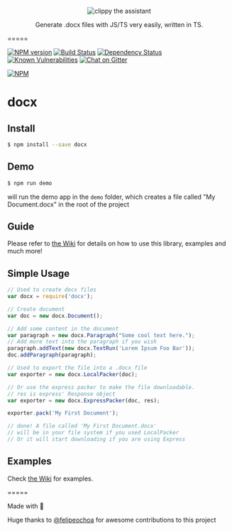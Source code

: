 <p align="center">
    <img alt="clippy the assistant" src="http://i60.tinypic.com/339pvtt.png">
</p>

<p align="center">
    Generate .docx files with JS/TS very easily, written in TS.
</p>

=====

[![NPM version][npm-image]][npm-url] [![Build Status][travis-image]][travis-url] [![Dependency Status][gemnasium-image]][gemnasium-url] [![Known Vulnerabilities][snky-image]][snky-url] [![Chat on Gitter][gitter-image]][gitter-url]

[![NPM](https://nodei.co/npm/docx.png?downloads=true&downloadRank=true&stars=true)](https://nodei.co/npm/docx/)

# docx

## Install

```sh
$ npm install --save docx
```

## Demo

```sh
$ npm run demo
```

will run the demo app in the `demo` folder, which creates a file called "My Document.docx" in the root of the project

## Guide

Please refer to [the Wiki](https://github.com/dolanmiu/docx/wiki) for details on how to use this library, examples and much more!

## Simple Usage

```js
// Used to create docx files
var docx = require('docx');

// Create document
var doc = new docx.Document();

// Add some content in the document
var paragraph = new docx.Paragraph("Some cool text here.");
// Add more text into the paragraph if you wish
paragraph.addText(new docx.TextRun('Lorem Ipsum Foo Bar'));
doc.addParagraph(paragraph);

// Used to export the file into a .docx file
var exporter = new docx.LocalPacker(doc);

// Or use the express packer to make the file downloadable.
// res is express' Response object
var exporter = new docx.ExpressPacker(doc, res);

exporter.pack('My First Document');

// done! A file called 'My First Document.docx'
// will be in your file system if you used LocalPacker
// Or it will start downloading if you are using Express
```

## Examples
Check [the Wiki](https://github.com/dolanmiu/docx/wiki/Examples) for examples.

=====

Made with 💖

Huge thanks to [@felipeochoa](https://github.com/felipeochoa) for awesome contributions to this project

[npm-image]: https://badge.fury.io/js/docx.svg
[npm-url]: https://npmjs.org/package/docx
[travis-image]: https://travis-ci.org/dolanmiu/docx.svg?branch=master
[travis-url]: https://travis-ci.org/dolanmiu/docx
[daviddm-image]: https://david-dm.org/dolanmiu/docx.svg?theme=shields.io
[daviddm-url]: https://david-dm.org/dolanmiu/docx
[snky-image]: https://snyk.io/test/github/dolanmiu/docx/badge.svg
[snky-url]: https://snyk.io/test/github/dolanmiu/docx
[gitter-image]: https://badges.gitter.im/dolanmiu/docx.svg
[gitter-url]: https://gitter.im/docx-lib/Lobby
[gemnasium-image]: https://gemnasium.com/badges/github.com/dolanmiu/docx.svg
[gemnasium-url]: https://gemnasium.com/github.com/dolanmiu/docx

